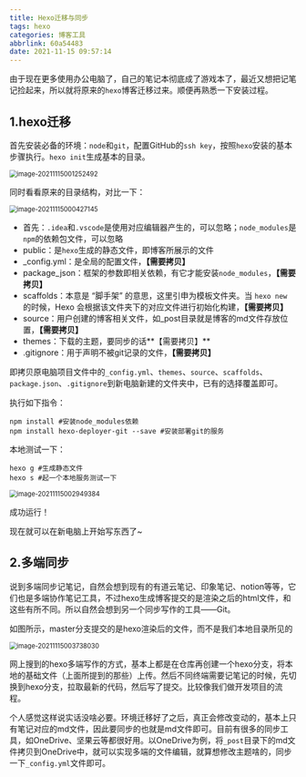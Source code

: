 ```yaml
---
title: Hexo迁移与同步
tags: hexo
categories: 博客工具
abbrlink: 60a54483
date: 2021-11-15 09:57:14
---
```


由于现在更多使用办公电脑了，自己的笔记本彻底成了游戏本了，最近又想把记笔记捡起来，所以就将原来的`hexo`博客迁移过来。顺便再熟悉一下安装过程。

<!--more-->

## 1.hexo迁移

首先安装必备的环境：`node`和`git`，配置GitHub的`ssh key`，按照`hexo`安装的基本步骤执行。`hexo init`生成基本的目录。

<img src="https://jihulab.com/Leslie61/imagelake/-/raw/main/pictures/2023/04/image-20211115001252492.png" alt="image-20211115001252492" style="zoom:80%;" />

同时看看原来的目录结构，对比一下：

<img src="https://jihulab.com/Leslie61/imagelake/-/raw/main/pictures/2023/04/image-20211115000427145.png" alt="image-20211115000427145" style="zoom:80%;" />

- 首先：`.idea`和`.vscode`是使用对应编辑器产生的，可以忽略；`node_modules`是`npm`的依赖包文件，可以忽略
- public：是`hexo`生成的静态文件，即博客所展示的文件
- _config.yml：是全局的配置文件，**【需要拷贝】**
- package_json：框架的参数即相关依赖，有它才能安装`node_modules`，**【需要拷贝】**
- scaffolds：本意是 “脚手架” 的意思，这里引申为模板文件夹。当 `hexo new  ` 的时候，Hexo 会根据该文件夹下的对应文件进行初始化构建，**【需要拷贝】**
- source：用户创建的博客相关文件，如_post目录就是博客的md文件存放位置，**【需要拷贝】**
- themes：下载的主题，要同步的话**【需要拷贝】**
- .gitignore：用于声明不被git记录的文件，**【需要拷贝】**

即拷贝原电脑项目文件中的`_config.yml`、`themes`、`source`、`scaffolds`、`package.json`、`.gitignore`到新电脑新建的文件夹中，已有的选择覆盖即可。

执行如下指令：

```shell
npm install #安装node_modules依赖
npm install hexo-deployer-git --save #安装部署git的服务
```

本地测试一下：

```shell
hexo g #生成静态文件
hexo s #起一个本地服务测试一下
```

<img src="https://jihulab.com/Leslie61/imagelake/-/raw/main/pictures/2023/04/image-20211115002949384.png" alt="image-20211115002949384" style="zoom:80%;" />

成功运行！

现在就可以在新电脑上开始写东西了~



## 2.多端同步

说到多端同步记笔记，自然会想到现有的有道云笔记、印象笔记、notion等等，它们也是多端协作笔记工具，不过hexo生成博客提交的是渲染之后的html文件，和这些有所不同。所以自然会想到另一个同步写作的工具——Git。

如图所示，master分支提交的是hexo渲染后的文件，而不是我们本地目录所见的

<img src="https://jihulab.com/Leslie61/imagelake/-/raw/main/pictures/2023/04/image-20211115003738030.png" alt="image-20211115003738030" style="zoom:80%;" />

网上搜到的hexo多端写作的方式，基本上都是在仓库再创建一个hexo分支，将本地的基础文件（上面所提到的那些）上传。然后不同终端需要记笔记的时候，先切换到hexo分支，拉取最新的代码，然后写了提交。比较像我们做开发项目的流程。

个人感觉这样说实话没啥必要。环境迁移好了之后，真正会修改变动的，基本上只有笔记对应的md文件，因此要同步的也就是md文件即可。目前有很多的同步工具，如OneDrive、坚果云等都很好用。以OneDrive为例，将`_post`目录下的md文件拷贝到OneDrive中，就可以实现多端的文件编辑，就算想修改主题啥的，同步一下`_config.yml`文件即可。
